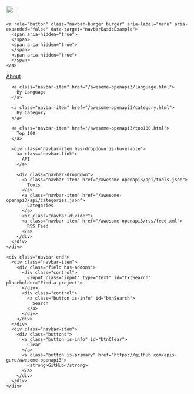 <nav class="navbar" role="navigation" aria-label="main navigation">
  <div class="navbar-brand">
    <a class="navbar-item" href="https://apis-guru/awesome-openapi3">
      <img src="https://avatars0.githubusercontent.com/u/10975548?v=4" width="28" height="28">
    </a>

    <a role="button" class="navbar-burger burger" aria-label="menu" aria-expanded="false" data-target="navbarBasicExample">
      <span aria-hidden="true">
      </span>
      <span aria-hidden="true">
      </span>
      <span aria-hidden="true">
      </span>
    </a>
  </div>

  <div id="navbarBasicExample" class="navbar-menu is-active">
    <div class="navbar-start">
      <a class="navbar-item" href="/awesome-openapi3/about.html">
        About
      </a>

      <a class="navbar-item" href="/awesome-openapi3/language.html">
        By Language
      </a>

      <a class="navbar-item" href="/awesome-openapi3/category.html">
        By Category
      </a>

      <a class="navbar-item" href="/awesome-openapi3/top100.html">
        Top 100
      </a>

      <div class="navbar-item has-dropdown is-hoverable">
        <a class="navbar-link">
          API
        </a>

        <div class="navbar-dropdown">
          <a class="navbar-item" href="/awesome-openapi3/api/tools.json">
            Tools
          </a>
          <a class="navbar-item" href="/awesome-openapi3/api/categories.json">
            Categories
          </a>
          <hr class="navbar-divider">
          <a class="navbar-item" href="/awesome-openapi3/rss/feed.xml">
            RSS Feed
          </a>
        </div>
      </div>
    </div>

    <div class="navbar-end">
      <div class="navbar-item">
        <div class="field has-addons">
          <div class="control">
            <input class="input" type="text" id="txtSearch" placeholder="Find a project">
          </div>
          <div class="control">
            <a class="button is-info" id="btnSearch">
              Search
            </a>
          </div>
        </div>
      </div>
      <div class="navbar-item">
        <div class="buttons">
          <a class="button is-info" id="btnClear">
            Clear
          </a>
          <a class="button is-primary" href="https://github.com/apis-guru/awesome-openapi3">
            <strong>GitHub</strong>
          </a>
        </div>
      </div>
    </div>
  </div>
</nav>

<br>
